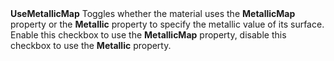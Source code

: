 <tr>
<td><strong>UseMetallicMap</strong></td>
<td></td>
<td></td>
<td>Toggles whether the material uses the <strong>MetallicMap</strong> property or the <strong>Metallic</strong> property to specify the metallic value of its surface. Enable this checkbox to use the <strong>MetallicMap</strong> property, disable this checkbox to use the <strong>Metallic</strong> property.</td>
</tr>
